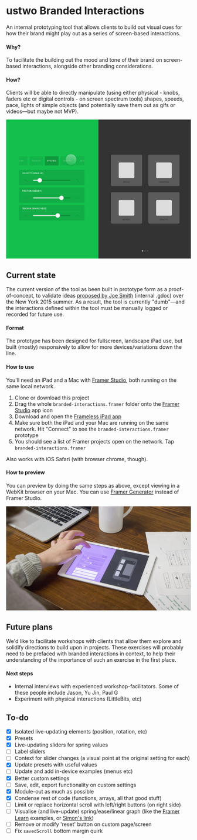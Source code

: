# ustwo Branded Interactions
An internal prototyping tool that allows clients to build out visual cues for how their brand might play out as a series of screen-based interactions.

#### Why?
To facilitate the building out the mood and tone of their brand on screen-based interactions, alongside other branding considerations.

#### How?
Clients will be able to directly manipulate (using either physical - knobs, faders etc or digital controls - on screen spectrum tools) shapes, speeds, pace, lights of simple objects (and potentially save them out as gifs or videos—but maybe not MVP).

![gif](img/branded-interactions.gif)


## Current state
The current version of the tool as been built in prototype form as a proof-of-concept, to validate ideas [proposed by Joe Smith](https://docs.google.com/a/ustwo.com/document/d/19qUv0BSxZoihyoiLQi-Y1dvAGcc5_rFYiQIodabg58A/edit?usp=sharing) (internal .gdoc) over the New York 2015 summer. As a result, the tool is currently "dumb"—and the interactions defined within the tool must be manually logged or recorded for future use.

#### Format
The prototype has been designed for fullscreen, landscape iPad use, but built (mostly) responsively to allow for more devices/variations down the line.

#### How to use
You'll need an iPad and a Mac with [Framer Studio](http://framerjs.com), both running on the same local network.

1. Clone or download this project  
2. Drag the whole `branded-interactions.framer` folder onto the [Framer Studio](http://framerjs.com) app icon  
3. Download and open the [Frameless iPad app](https://itunes.apple.com/us/app/frameless-full-screen-web/id933580264?mt=8)  
4. Make sure both the iPad and your Mac are running on the same network. Hit "Connect" to see the `branded-interactions.framer` prototype
5. You should see a list of  Framer projects open on the network. Tap `branded-interactions.framer`

Also works with iOS Safari (with browser chrome, though).

#### How to preview
You can preview by doing the same steps as above, except viewing in a WebKit browser on your Mac. You can use [Framer Generator](https://github.com/koenbok/Framer) instead of Framer Studio.

![insitu](img/insitu.jpg)


## Future plans
We'd like to facilitate workshops with clients that allow them explore and solidify directions to build upon in projects. These exercises will probably need to be prefaced with branded interactions in context, to help their understanding of the importance of such an exercise in the first place.

#### Next steps
- Internal interviews with experienced workshop-facilitators. Some of these people include Jason, Yu Jin, Paul G
- Experiment with physical interactions (LittleBits, etc)


## To-do
- [x] Isolated live-updating elements (position, rotation, etc)
- [x] Presets
- [x] Live-updating sliders for spring values
- [ ] Label sliders
- [ ] Context for slider changes (a visual point at the original setting for each)
- [x] Update presets with useful values
- [ ] Update and add in-device examples (menus etc)
- [x] Better custom settings
- [ ] Save, edit, export functionality on custom settings
- [x] Module-out as much as possible
- [x] Condense rest of code (functions, arrays, all that good stuff)
- [ ] Limit or replace horizontal scroll with left/right buttons (on right side)
- [ ] Visualise (and live-update) spring/ease/linear graph (like the [Framer Learn](http://framerjs.com/learn/basics/animation/) examples, or [Simon's link](http://hosted.zeh.com.br/mctween/animationtypes.html))
- [ ] Remove or modify 'reset' button on custom page/screen
- [ ] Fix `savedScroll` bottom margin quirk
